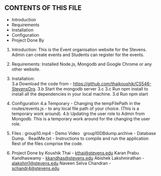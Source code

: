 CONTENTS OF THIS FILE
---------------------
   
 * Introduction
 * Requirements
 * Installation
 * Configuration
 * Project Done By
 
1. Introduction: This is the Event organisation website for the Stevens. Admin can create events and Students can register for the events.

2. Requirements:	Installed Node.js, Mongodb and Google Chrome or any other website.
	
3. Installation:  
	3.a Download the code from - https://github.com/thaikoushik/CS546-StevensOrg.
	3.b Start the mongodb server
	3.c 
	3.c Run npm install to install all the dependencies in your local machine.
	3.d Run npm start  

4. Configuration
	4.a Temporary - Changing the tempFilePath in the routes/events.js - to any local file path of your choice. (This is a temporary work around).
	4.b Updating the user role to Admin from Mongodb. This is a temporary work around for the changing the user role.
	
5. Files : group10.mp4 - Demo Video
	   group10DBdump.archive - Database Dump.
	   ReadMe.txt - Instructions to compile and run the application
	   Rest of the files comprise the code.

6. Project Done by
	Koushik Thai - kthai@stevens.edu
	Karan Prabu Kandhaswamy - kkandhas@stevens.edu
	Abishek Lakshmirathan - alakshm1@stevens.edu
	Naveen Selva Chandran - schandr4@stevens.edu
